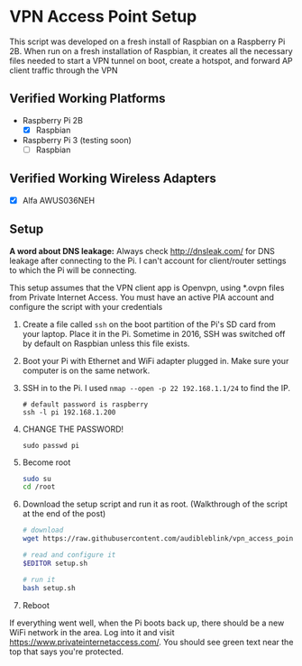# VPN Access Point Setup

This script was developed on a fresh install of Raspbian on a Raspberry Pi 2B.
When run on a fresh installation of Raspbian, it creates all the necessary files needed to start a
VPN tunnel on boot, create a hotspot, and forward AP client traffic through the VPN

## Verified Working Platforms
* Raspberry Pi 2B
  - [X] Raspbian

* Raspberry Pi 3 (testing soon)
  - [ ] Raspbian

## Verified Working Wireless Adapters
- [X] Alfa AWUS036NEH


## Setup

__A word about DNS leakage:__ Always check http://dnsleak.com/ for DNS leakage after connecting to
the Pi. I can't account for client/router settings to which the Pi will be connecting.

This setup assumes that the VPN client app is Openvpn, using *.ovpn files from Private Internet Access.
You must have an active PIA account and configure the script with your credentials 

1. Create a file called `ssh` on the boot partition of the Pi's SD card from your laptop. Place it
   in the Pi. Sometime in 2016, SSH was switched off by default on Raspbian unless this file exists.
1. Boot your Pi with Ethernet and WiFi adapter plugged in. Make sure your computer is on the same network.
1. SSH in to the Pi. I used `nmap --open -p 22 192.168.1.1/24` to find the IP.

    ~~~bash.prettyprint
    # default password is raspberry
    ssh -l pi 192.168.1.200
    ~~~

1. CHANGE THE PASSWORD! 

    ~~~bash.prettyprint
    sudo passwd pi
    ~~~


1. Become root 

    ~~~bash
    sudo su
    cd /root
    ~~~

1. Download the setup script and run it as root. (Walkthrough of the script at the end of the post)
    
    ~~~bash
    # download
    wget https://raw.githubusercontent.com/audibleblink/vpn_access_point/master/setup.sh

    # read and configure it
    $EDITOR setup.sh

    # run it
    bash setup.sh
    ~~~

1. Reboot


If everything went well, when the Pi boots back up, there should be a new WiFi network in the area.
Log into it and visit https://www.privateinternetaccess.com/. You should see green text near the top
that says you're protected.
